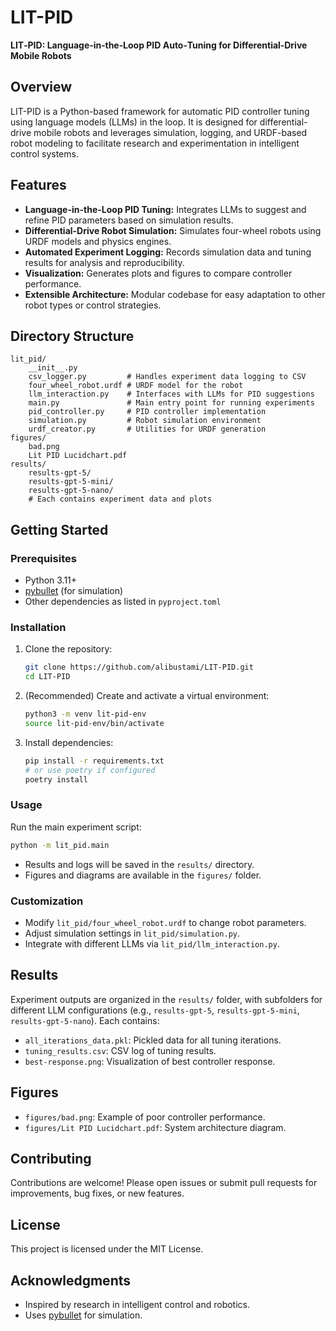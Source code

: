 # LIT-PID

**LIT‑PID: Language‑in‑the‑Loop PID Auto‑Tuning for Differential‑Drive Mobile Robots**

## Overview

LIT-PID is a Python-based framework for automatic PID controller tuning using language models (LLMs) in the loop. It is designed for differential-drive mobile robots and leverages simulation, logging, and URDF-based robot modeling to facilitate research and experimentation in intelligent control systems.

## Features

- **Language-in-the-Loop PID Tuning:** Integrates LLMs to suggest and refine PID parameters based on simulation results.
- **Differential-Drive Robot Simulation:** Simulates four-wheel robots using URDF models and physics engines.
- **Automated Experiment Logging:** Records simulation data and tuning results for analysis and reproducibility.
- **Visualization:** Generates plots and figures to compare controller performance.
- **Extensible Architecture:** Modular codebase for easy adaptation to other robot types or control strategies.

## Directory Structure

```
lit_pid/
	__init__.py
	csv_logger.py         # Handles experiment data logging to CSV
	four_wheel_robot.urdf # URDF model for the robot
	llm_interaction.py    # Interfaces with LLMs for PID suggestions
	main.py               # Main entry point for running experiments
	pid_controller.py     # PID controller implementation
	simulation.py         # Robot simulation environment
	urdf_creator.py       # Utilities for URDF generation
figures/
	bad.png
	Lit PID Lucidchart.pdf
results/
	results-gpt-5/
	results-gpt-5-mini/
	results-gpt-5-nano/
	# Each contains experiment data and plots
```

## Getting Started

### Prerequisites

- Python 3.11+
- [pybullet](https://pybullet.org/) (for simulation)
- Other dependencies as listed in `pyproject.toml`

### Installation

1. Clone the repository:
   ```bash
   git clone https://github.com/alibustami/LIT-PID.git
   cd LIT-PID
   ```

2. (Recommended) Create and activate a virtual environment:
   ```bash
   python3 -m venv lit-pid-env
   source lit-pid-env/bin/activate
   ```

3. Install dependencies:
   ```bash
   pip install -r requirements.txt
   # or use poetry if configured
   poetry install
   ```

### Usage

Run the main experiment script:
```bash
python -m lit_pid.main
```

- Results and logs will be saved in the `results/` directory.
- Figures and diagrams are available in the `figures/` folder.

### Customization

- Modify `lit_pid/four_wheel_robot.urdf` to change robot parameters.
- Adjust simulation settings in `lit_pid/simulation.py`.
- Integrate with different LLMs via `lit_pid/llm_interaction.py`.

## Results

Experiment outputs are organized in the `results/` folder, with subfolders for different LLM configurations (e.g., `results-gpt-5`, `results-gpt-5-mini`, `results-gpt-5-nano`). Each contains:

- `all_iterations_data.pkl`: Pickled data for all tuning iterations.
- `tuning_results.csv`: CSV log of tuning results.
- `best-response.png`: Visualization of best controller response.

## Figures

- `figures/bad.png`: Example of poor controller performance.
- `figures/Lit PID Lucidchart.pdf`: System architecture diagram.

## Contributing

Contributions are welcome! Please open issues or submit pull requests for improvements, bug fixes, or new features.

## License

This project is licensed under the MIT License.

## Acknowledgments

- Inspired by research in intelligent control and robotics.
- Uses [pybullet](https://pybullet.org/) for simulation.

